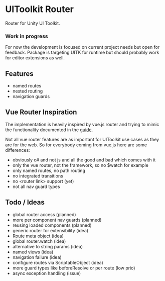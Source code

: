 # UIToolkit Router

Router for Unity UI Toolkit. 

### Work in progress

For now the development is focused on current project needs but open for feedback.
Package is targeting UITK for runtime but should probably work for editor extensions as well. 

## Features

* named routes
* nested routing
* navigation guards

## Vue Router Inspiration

The implementation is heavily inspired by vue.js router and trying to mimic the functionality documented in the [guide](https://router.vuejs.org/guide/).

Not all vue router features are as important for UIToolkit use cases as they are for the web. 
So for everybody coming from vue.js here are some differences:

* obviously c# and not js and all the good and bad which comes with it
* only the vue router, not the framework, so no $watch for example
* only named routes, no path routing
* no integrated transitions
* no \<router link> support (yet) 
* not all nav guard types

## Todo / Ideas

* global router access (planned)
* more per component nav guards (planned)
* reusing loaded components (planned)
* generic router for extensibility (idea)
* Route meta object (idea)
* global router.watch (idea)
* alternative to string params (idea)
* named views (idea)
* navigation failure (idea)
* configure routes via ScriptableObject (idea)
* more guard types like beforeResolve or per route (low prio)
* async exception handling (issue)